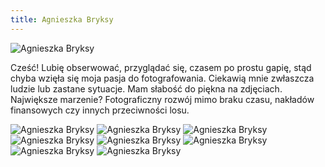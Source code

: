 ```yaml
---
title: Agnieszka Bryksy
---
```


![Agnieszka Bryksy](assets/img/members/member-5/img1.jpg)

<p class="blurb">
Cześć! 
Lubię obserwować, przyglądać się, czasem po prostu gapię, stąd chyba wzięła się moja pasja do fotografowania. 
Ciekawią mnie zwłaszcza ludzie lub zastane sytuacje. Mam słabość do piękna na zdjęciach. 
Największe marzenie? Fotograficzny rozwój mimo braku czasu, nakładów finansowych czy innych przeciwności losu. 
</p>

![Agnieszka Bryksy](assets/img/members/member-5/img2.jpg)
![Agnieszka Bryksy](assets/img/members/member-5/img3.jpg)
![Agnieszka Bryksy](assets/img/members/member-5/img4.jpg)
![Agnieszka Bryksy](assets/img/members/member-5/img5.jpg)
![Agnieszka Bryksy](assets/img/members/member-5/img6.jpg)
![Agnieszka Bryksy](assets/img/members/member-5/img7.jpg)
![Agnieszka Bryksy](assets/img/members/member-5/img8.jpg)
![Agnieszka Bryksy](assets/img/members/member-5/img9.jpg)